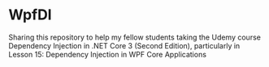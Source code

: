 # WpfDI
Sharing this repository to help my fellow students taking the Udemy course Dependency Injection in .NET Core 3 (Second Edition), particularly in Lesson 15: Dependency Injection in WPF Core Applications
